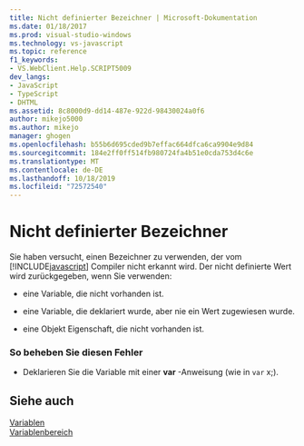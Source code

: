 ```yaml
---
title: Nicht definierter Bezeichner | Microsoft-Dokumentation
ms.date: 01/18/2017
ms.prod: visual-studio-windows
ms.technology: vs-javascript
ms.topic: reference
f1_keywords:
- VS.WebClient.Help.SCRIPT5009
dev_langs:
- JavaScript
- TypeScript
- DHTML
ms.assetid: 8c8000d9-dd14-487e-922d-98430024a0f6
author: mikejo5000
ms.author: mikejo
manager: ghogen
ms.openlocfilehash: b55b6d695cded9b7effac664dfca6ca9904e9d84
ms.sourcegitcommit: 184e2ff0ff514fb980724fa4b51e0cda753d4c6e
ms.translationtype: MT
ms.contentlocale: de-DE
ms.lasthandoff: 10/18/2019
ms.locfileid: "72572540"
---
```

# <a name="undefined-identifier"></a>Nicht definierter Bezeichner
Sie haben versucht, einen Bezeichner zu verwenden, der vom [!INCLUDE[javascript](../../javascript/includes/javascript-md.md)] Compiler nicht erkannt wird. Der nicht definierte Wert wird zurückgegeben, wenn Sie verwenden:  
  
- eine Variable, die nicht vorhanden ist.  
  
- eine Variable, die deklariert wurde, aber nie ein Wert zugewiesen wurde.  
  
- eine Objekt Eigenschaft, die nicht vorhanden ist.  
  
### <a name="to-correct-this-error"></a>So beheben Sie diesen Fehler  
  
- Deklarieren Sie die Variable mit einer **var** -Anweisung (wie in `var` x;).  
  
## <a name="see-also"></a>Siehe auch  
 [Variablen](../../javascript/variables-javascript.md)    
 [Variablenbereich](../../javascript/advanced/variable-scope-javascript.md)